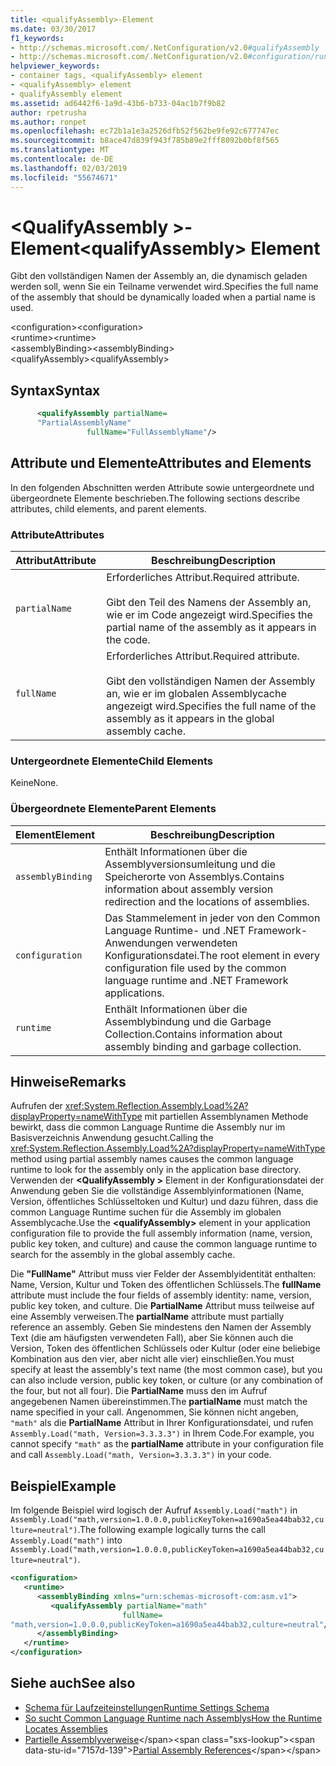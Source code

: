 ```yaml
---
title: <qualifyAssembly>-Element
ms.date: 03/30/2017
f1_keywords:
- http://schemas.microsoft.com/.NetConfiguration/v2.0#qualifyAssembly
- http://schemas.microsoft.com/.NetConfiguration/v2.0#configuration/runtime/assemblyBinding/qualifyAssembly
helpviewer_keywords:
- container tags, <qualifyAssembly> element
- <qualifyAssembly> element
- qualifyAssembly element
ms.assetid: ad6442f6-1a9d-43b6-b733-04ac1b7f9b82
author: rpetrusha
ms.author: ronpet
ms.openlocfilehash: ec72b1a1e3a2526dfb52f562be9fe92c677747ec
ms.sourcegitcommit: b8ace47d839f943f785b89e2fff8092b0bf8f565
ms.translationtype: MT
ms.contentlocale: de-DE
ms.lasthandoff: 02/03/2019
ms.locfileid: "55674671"
---
```

# <a name="qualifyassembly-element"></a><span data-ttu-id="7157d-102">\<QualifyAssembly >-Element</span><span class="sxs-lookup"><span data-stu-id="7157d-102">\<qualifyAssembly> Element</span></span>
<span data-ttu-id="7157d-103">Gibt den vollständigen Namen der Assembly an, die dynamisch geladen werden soll, wenn Sie ein Teilname verwendet wird.</span><span class="sxs-lookup"><span data-stu-id="7157d-103">Specifies the full name of the assembly that should be dynamically loaded when a partial name is used.</span></span>  
  
 <span data-ttu-id="7157d-104">\<configuration></span><span class="sxs-lookup"><span data-stu-id="7157d-104">\<configuration></span></span>  
<span data-ttu-id="7157d-105">\<runtime></span><span class="sxs-lookup"><span data-stu-id="7157d-105">\<runtime></span></span>  
<span data-ttu-id="7157d-106">\<assemblyBinding></span><span class="sxs-lookup"><span data-stu-id="7157d-106">\<assemblyBinding></span></span>  
<span data-ttu-id="7157d-107">\<qualifyAssembly></span><span class="sxs-lookup"><span data-stu-id="7157d-107">\<qualifyAssembly></span></span>  
  
## <a name="syntax"></a><span data-ttu-id="7157d-108">Syntax</span><span class="sxs-lookup"><span data-stu-id="7157d-108">Syntax</span></span>  
  
```xml  
      <qualifyAssembly partialName=  
      "PartialAssemblyName"  
                 fullName="FullAssemblyName"/>  
```  
  
## <a name="attributes-and-elements"></a><span data-ttu-id="7157d-109">Attribute und Elemente</span><span class="sxs-lookup"><span data-stu-id="7157d-109">Attributes and Elements</span></span>  
 <span data-ttu-id="7157d-110">In den folgenden Abschnitten werden Attribute sowie untergeordnete und übergeordnete Elemente beschrieben.</span><span class="sxs-lookup"><span data-stu-id="7157d-110">The following sections describe attributes, child elements, and parent elements.</span></span>  
  
### <a name="attributes"></a><span data-ttu-id="7157d-111">Attribute</span><span class="sxs-lookup"><span data-stu-id="7157d-111">Attributes</span></span>  
  
|<span data-ttu-id="7157d-112">Attribut</span><span class="sxs-lookup"><span data-stu-id="7157d-112">Attribute</span></span>|<span data-ttu-id="7157d-113">Beschreibung</span><span class="sxs-lookup"><span data-stu-id="7157d-113">Description</span></span>|  
|---------------|-----------------|  
|`partialName`|<span data-ttu-id="7157d-114">Erforderliches Attribut.</span><span class="sxs-lookup"><span data-stu-id="7157d-114">Required attribute.</span></span><br /><br /> <span data-ttu-id="7157d-115">Gibt den Teil des Namens der Assembly an, wie er im Code angezeigt wird.</span><span class="sxs-lookup"><span data-stu-id="7157d-115">Specifies the partial name of the assembly as it appears in the code.</span></span>|  
|`fullName`|<span data-ttu-id="7157d-116">Erforderliches Attribut.</span><span class="sxs-lookup"><span data-stu-id="7157d-116">Required attribute.</span></span><br /><br /> <span data-ttu-id="7157d-117">Gibt den vollständigen Namen der Assembly an, wie er im globalen Assemblycache angezeigt wird.</span><span class="sxs-lookup"><span data-stu-id="7157d-117">Specifies the full name of the assembly as it appears in the global assembly cache.</span></span>|  
  
### <a name="child-elements"></a><span data-ttu-id="7157d-118">Untergeordnete Elemente</span><span class="sxs-lookup"><span data-stu-id="7157d-118">Child Elements</span></span>  
 <span data-ttu-id="7157d-119">Keine</span><span class="sxs-lookup"><span data-stu-id="7157d-119">None.</span></span>  
  
### <a name="parent-elements"></a><span data-ttu-id="7157d-120">Übergeordnete Elemente</span><span class="sxs-lookup"><span data-stu-id="7157d-120">Parent Elements</span></span>  
  
|<span data-ttu-id="7157d-121">Element</span><span class="sxs-lookup"><span data-stu-id="7157d-121">Element</span></span>|<span data-ttu-id="7157d-122">Beschreibung</span><span class="sxs-lookup"><span data-stu-id="7157d-122">Description</span></span>|  
|-------------|-----------------|  
|`assemblyBinding`|<span data-ttu-id="7157d-123">Enthält Informationen über die Assemblyversionsumleitung und die Speicherorte von Assemblys.</span><span class="sxs-lookup"><span data-stu-id="7157d-123">Contains information about assembly version redirection and the locations of assemblies.</span></span>|  
|`configuration`|<span data-ttu-id="7157d-124">Das Stammelement in jeder von den Common Language Runtime- und .NET Framework-Anwendungen verwendeten Konfigurationsdatei.</span><span class="sxs-lookup"><span data-stu-id="7157d-124">The root element in every configuration file used by the common language runtime and .NET Framework applications.</span></span>|  
|`runtime`|<span data-ttu-id="7157d-125">Enthält Informationen über die Assemblybindung und die Garbage Collection.</span><span class="sxs-lookup"><span data-stu-id="7157d-125">Contains information about assembly binding and garbage collection.</span></span>|  
  
## <a name="remarks"></a><span data-ttu-id="7157d-126">Hinweise</span><span class="sxs-lookup"><span data-stu-id="7157d-126">Remarks</span></span>  
 <span data-ttu-id="7157d-127">Aufrufen der <xref:System.Reflection.Assembly.Load%2A?displayProperty=nameWithType> mit partiellen Assemblynamen Methode bewirkt, dass die common Language Runtime die Assembly nur im Basisverzeichnis Anwendung gesucht.</span><span class="sxs-lookup"><span data-stu-id="7157d-127">Calling the <xref:System.Reflection.Assembly.Load%2A?displayProperty=nameWithType> method using partial assembly names causes the common language runtime to look for the assembly only in the application base directory.</span></span> <span data-ttu-id="7157d-128">Verwenden der  **\<QualifyAssembly >** Element in der Konfigurationsdatei der Anwendung geben Sie die vollständige Assemblyinformationen (Name, Version, öffentliches Schlüsseltoken und Kultur) und dazu führen, dass die common Language Runtime suchen für die Assembly im globalen Assemblycache.</span><span class="sxs-lookup"><span data-stu-id="7157d-128">Use the **\<qualifyAssembly>** element in your application configuration file to provide the full assembly information (name, version, public key token, and culture) and cause the common language runtime to search for the assembly in the global assembly cache.</span></span>  
  
 <span data-ttu-id="7157d-129">Die **"FullName"** Attribut muss vier Felder der Assemblyidentität enthalten: Name, Version, Kultur und Token des öffentlichen Schlüssels.</span><span class="sxs-lookup"><span data-stu-id="7157d-129">The **fullName** attribute must include the four fields of assembly identity: name, version, public key token, and culture.</span></span> <span data-ttu-id="7157d-130">Die **PartialName** Attribut muss teilweise auf eine Assembly verweisen.</span><span class="sxs-lookup"><span data-stu-id="7157d-130">The **partialName** attribute must partially reference an assembly.</span></span> <span data-ttu-id="7157d-131">Geben Sie mindestens den Namen der Assembly Text (die am häufigsten verwendeten Fall), aber Sie können auch die Version, Token des öffentlichen Schlüssels oder Kultur (oder eine beliebige Kombination aus den vier, aber nicht alle vier) einschließen.</span><span class="sxs-lookup"><span data-stu-id="7157d-131">You must specify at least the assembly's text name (the most common case), but you can also include version, public key token, or culture (or any combination of the four, but not all four).</span></span> <span data-ttu-id="7157d-132">Die **PartialName** muss den im Aufruf angegebenen Namen übereinstimmen.</span><span class="sxs-lookup"><span data-stu-id="7157d-132">The **partialName** must match the name specified in your call.</span></span> <span data-ttu-id="7157d-133">Angenommen, Sie können nicht angeben, `"math"` als die **PartialName** Attribut in Ihrer Konfigurationsdatei, und rufen `Assembly.Load("math, Version=3.3.3.3")` in Ihrem Code.</span><span class="sxs-lookup"><span data-stu-id="7157d-133">For example, you cannot specify `"math"` as the **partialName** attribute in your configuration file and call `Assembly.Load("math, Version=3.3.3.3")` in your code.</span></span>  
  
## <a name="example"></a><span data-ttu-id="7157d-134">Beispiel</span><span class="sxs-lookup"><span data-stu-id="7157d-134">Example</span></span>  
 <span data-ttu-id="7157d-135">Im folgende Beispiel wird logisch der Aufruf `Assembly.Load("math")` in `Assembly.Load("math,version=1.0.0.0,publicKeyToken=a1690a5ea44bab32,culture=neutral")`.</span><span class="sxs-lookup"><span data-stu-id="7157d-135">The following example logically turns the call `Assembly.Load("math")` into `Assembly.Load("math,version=1.0.0.0,publicKeyToken=a1690a5ea44bab32,culture=neutral")`.</span></span>  
  
```xml  
<configuration>  
   <runtime>  
      <assemblyBinding xmlns="urn:schemas-microsoft-com:asm.v1">  
         <qualifyAssembly partialName="math"   
                         fullName=  
"math,version=1.0.0.0,publicKeyToken=a1690a5ea44bab32,culture=neutral"/>  
      </assemblyBinding>  
   </runtime>  
</configuration>  
```  
  
## <a name="see-also"></a><span data-ttu-id="7157d-136">Siehe auch</span><span class="sxs-lookup"><span data-stu-id="7157d-136">See also</span></span>
- [<span data-ttu-id="7157d-137">Schema für Laufzeiteinstellungen</span><span class="sxs-lookup"><span data-stu-id="7157d-137">Runtime Settings Schema</span></span>](../../../../../docs/framework/configure-apps/file-schema/runtime/index.md)
- [<span data-ttu-id="7157d-138">So sucht Common Language Runtime nach Assemblys</span><span class="sxs-lookup"><span data-stu-id="7157d-138">How the Runtime Locates Assemblies</span></span>](../../../../../docs/framework/deployment/how-the-runtime-locates-assemblies.md)
- <span data-ttu-id="7157d-139">[Partielle Assemblyverweise](https://docs.microsoft.com/previous-versions/dotnet/netframework-4.0/0a7zy9z5(v=vs.100))</span><span class="sxs-lookup"><span data-stu-id="7157d-139">[Partial Assembly References](https://docs.microsoft.com/previous-versions/dotnet/netframework-4.0/0a7zy9z5(v=vs.100))</span></span>
